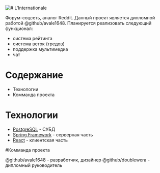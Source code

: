 ![# L'Internationale](https://imgur.com/dsTfIQT)

Форум-соцсеть, аналог Reddit. Данный проект является дипломной работой @github/avale1648. Планируется реализовать следующий функционал:

* система рейтинга
* система веток (тредов)
* поддержка мультимедиа
* чат

# Содержание

* Технологии
* Комманда проекта

# Технологии

* [PostgreSQL](https://www.postgresql.org) - СУБД
* [Spring Framework](https://spring.io) - серверная часть
* [React](https://ru.legacy.reactjs.org) - клиентская часть

#Комманда проекта

@github/avale1648 - разработчик, дизайнер
@github/doublewera - дипломный руководитель
